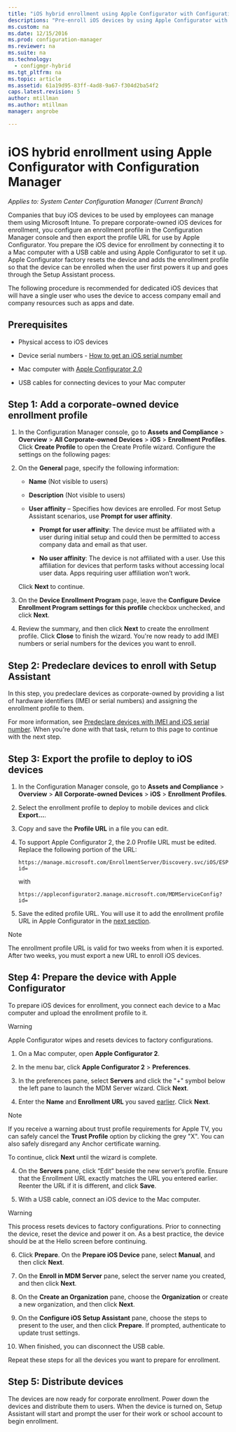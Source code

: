 ```yaml
---
title: "iOS hybrid enrollment using Apple Configurator with Configuration Manager | Microsoft Docs"
descriptions: "Pre-enroll iOS devices by using Apple Configurator with Configuration Manager."
ms.custom: na
ms.date: 12/15/2016
ms.prod: configuration-manager
ms.reviewer: na
ms.suite: na
ms.technology:
  - configmgr-hybrid
ms.tgt_pltfrm: na
ms.topic: article
ms.assetid: 61a19d95-83ff-4ad8-9a67-f304d2ba54f2
caps.latest.revision: 5
author: mtillmanms.author: mtillmanmanager: angrobe

---
```

# iOS hybrid enrollment using Apple Configurator with Configuration Manager*Applies to: System Center Configuration Manager (Current Branch)*
Companies that buy iOS devices to be used by employees can manage them using Microsoft Intune. To prepare corporate-owned iOS devices for enrollment, you configure an enrollment profile in the Configuration Manager console and then export the profile URL for use by Apple Configurator. You prepare the iOS device for enrollment by connecting it to a Mac computer with a USB cable and using Apple Configurator to set it up. Apple Configurator factory resets the device and adds the enrollment profile so that the device can be enrolled when the user first powers it up and goes through the Setup Assistant process.

The following procedure is recommended for dedicated iOS devices that will have a single user who uses the device to access company email and company resources such as apps and date.  

## Prerequisites  

-   Physical access to iOS devices  

-   Device serial numbers - [How to get an iOS serial number](https://support.apple.com/en-us/HT204308)  

-   Mac computer with [Apple Configurator 2.0](http://go.microsoft.com/fwlink/?LinkId=518017)  

-   USB cables for connecting devices to your Mac computer  

## Step 1: Add a corporate-owned device enrollment profile

1.  In the Configuration Manager console, go to **Assets and Compliance** > **Overview** > **All Corporate-owned Devices** > **iOS** > **Enrollment Profiles**. Click **Create Profile** to open the Create Profile wizard. Configure the settings on the following pages:  

2.  On the **General** page, specify the following information:  

    -   **Name** (Not visible to users)  

    -   **Description** (Not visible to users)  

    -   **User affinity** – Specifies how devices are enrolled. For most Setup Assistant scenarios, use **Prompt for user affinity**.  

        -   **Prompt for user affinity**: The device must be affiliated with a user during initial setup and could then be permitted to access company data and email as that user.  

        -   **No user affinity**: The device is not affiliated with a user. Use this affiliation for devices that perform tasks without accessing local user data. Apps requiring user affiliation won’t work.

    Click **Next** to continue.  

3.  On the **Device Enrollment Program** page, leave the **Configure Device Enrollment Program settings for this profile** checkbox unchecked, and click **Next**.  

4.  Review the summary, and then click **Next** to create the enrollment profile. Click **Close** to finish the wizard. You're now ready to add IMEI numbers or serial numbers for the devices you want to enroll.  

## Step 2: Predeclare devices to enroll with Setup Assistant

In this step, you predeclare devices as corporate-owned by providing a list of hardware identifiers (IMEI or serial numbers) and assigning the enrollment profile to them.

For more information, see [Predeclare devices with IMEI and iOS serial number](predeclare-devices-with-hardware-id.md). When you're done with that task, return to this page to continue with the next step. 

## Step 3: Export the profile to deploy to iOS devices

1.  In the Configuration Manager console, go to **Assets and Compliance** > **Overview** > **All Corporate-owned Devices** > **iOS** > **Enrollment Profiles**.

2.  Select the enrollment profile to deploy to mobile devices and click **Export…**.

3.  Copy and save the **Profile URL** in a file you can edit.   

4.  To support Apple Configurator 2, the 2.0 Profile URL must be edited. Replace the following portion of the URL:  

    ```  
    https://manage.microsoft.com/EnrollmentServer/Discovery.svc/iOS/ESProxy?id=  

    ```  

     with  

    ```  
    https://appleconfigurator2.manage.microsoft.com/MDMServiceConfig?id=  

    ```

5.  Save the edited profile URL. You will use it to add the enrollment profile URL in Apple Configurator in the [next section](#step-4-prepare-the-device-with-apple-configurator).  

> [!NOTE]
> The enrollment profile URL is valid for two weeks from when it is exported. After two weeks, you must export a new URL to enroll iOS devices.

## Step 4: Prepare the device with Apple Configurator

To prepare iOS devices for enrollment, you connect each device to a Mac computer and upload the enrollment profile to it.  

> [!WARNING]  
>  Apple Configurator wipes and resets devices to factory configurations.  

1.  On a Mac computer, open **Apple Configurator 2**.  

2.  In the menu bar, click **Apple Configurator 2** > **Preferences**.  

2.  In the preferences pane, select **Servers** and click the "+" symbol below the left pane to launch the MDM Server wizard. Click **Next**.  

3.  Enter the **Name** and **Enrollment URL** you saved [earlier](#step-3-export-the-profile-to-deploy-to-ios-devices). Click **Next**.  

   > [!NOTE]
   > If you receive a warning about trust profile requirements for Apple TV, you can safely cancel the **Trust Profile** option by clicking the grey "X". You can also safely disregard any Anchor certificate warning.

   To continue, click **Next** until the wizard is complete.  

4.  On the **Servers** pane, click “Edit” beside the new server’s profile. Ensure that the Enrollment URL exactly matches the URL you entered earlier. Reenter the URL if it is different, and click **Save**.  

5.  With a USB cable, connect an iOS device to the Mac computer.  

  > [!WARNING]  
  >  This process resets devices to factory configurations. Prior to connecting the device, reset the device and power it on. As a best practice, the device should be at the Hello screen before continuing.  

6.  Click **Prepare**. On the **Prepare iOS Device** pane, select **Manual**, and then click **Next**.  

7.  On the **Enroll in MDM Server** pane, select the server name you created, and then click **Next**.  

9. On the **Create an Organization** pane, choose the **Organization** or create a new organization, and then click **Next**.  

10. On the **Configure iOS Setup Assistant** pane, choose the steps to present to the user, and then click **Prepare**. If prompted, authenticate to update trust settings.  

11. When finished, you can disconnect the USB cable.  

Repeat these steps for all the devices you want to prepare for enrollment.

## Step 5: Distribute devices

The devices are now ready for corporate enrollment. Power down the devices and distribute them to users. When the device is turned on, Setup Assistant will start and prompt the user for their work or school account to begin enrollment.
